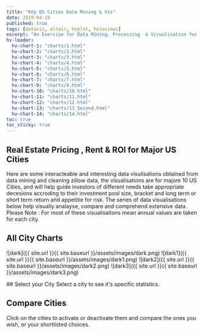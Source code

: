 ```yaml
---
title: "Key US Cities Data Mining & Vis"
date: 2019-04-18
published: true
tags: [dataviz, altair, hvplot, holoviews]
excerpt: "An Exercise for Data Mining, Processing  & Visualisation for key 10 US Cities"
hv-loader:
  hv-chart-1: "charts/1.html"
  hv-chart-2: "charts/2.html"
  hv-chart-3: "charts/3.html"
  hv-chart-4: "charts/4.html"  
  hv-chart-5: "charts/5.html"
  hv-chart-6: "charts/6.html"
  hv-chart-7: "charts/7.html"
  hv-chart-9: "charts/9.html"
  hv-chart-10: "charts/10.html"    
  hv-chart-11: "charts/11.html"
  hv-chart-12: "charts/12.html"  
  hv-chart-13: "charts/13_Second.html"
  hv-chart-14: "charts/14.html" 
toc: true
toc_sticky: true
---
```

## Real Estate Pricing , Rent & ROI for Major US Cities

Here are some interacteable and interesting data visulisations obtained from data mining and cleaning zillow data, the visualisations are for majore 10 US Cities, and will help guide investors of different needs take appropriate decesions accroding to their investment pool size, bracket and long term or short term return and appetitie for risk.
The series of data visualisations below help visually analayse, compare and comprehend extensive data.
Please Note : For most of these visualisations mean annual values are taken for each city.

## All City Charts



<div id="hv-chart-1"></div>




<div id="hv-chart-2"></div>




<div id="hv-chart-3"></div>




<div id="hv-chart-4"></div>


![dark]({{ site.url }}{{ site.baseurl }}/assets/images/dark.png)
![dark1]({{ site.url }}{{ site.baseurl }}/assets/images/dark1.png)
![dark2]({{ site.url }}{{ site.baseurl }}/assets/images/dark2.png)
![dark3]({{ site.url }}{{ site.baseurl }}/assets/images/dark3.png)

<div id="hv-chart-5"></div>




<div id="hv-chart-6"></div>




<div id="hv-chart-7"></div>





<div id="hv-chart-9"></div>




<div id="hv-chart-10"></div>




<div id="hv-chart-11"></div>



<div id="hv-chart-12"></div>
## Select your City
Select a city to see it's specific statistics.

<div id="hv-chart-13"></div>

## Compare Cities
Click on the cities to activate or deactivate them and compare the ones you wish, or your shortlisted choices.

<div id="hv-chart-14"></div>
